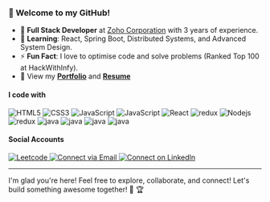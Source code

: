 <!-- Title Section -->
<h3>👋 Welcome to my GitHub!</h3>

- 💼 **Full Stack Developer** at [Zoho Corporation](https://zoho.com) with 3 years of experience.
- 🌱 **Learning**: React, Spring Boot, Distributed Systems, and Advanced System Design.
- ⚡ **Fun Fact**: I love to optimise code and solve problems (Ranked Top 100 at HackWithInfy).
- 📰 View my **[Portfolio](https://dharmaraj-rathinavel.netlify.app/)** and **[Resume]()**

<!-- Skills section -->
<h4>I code with</h4>
<p>
  <img alt="HTML5" src="https://img.shields.io/badge/-HTML5-E44D26?style=flat-square&logo=html5&logoColor=white"/>
  <img alt="CSS3" src="https://img.shields.io/badge/-CSS3-2965f1?style=flat-square&logo=css3&logoColor=white"/>
  <img alt="JavaScript" src="https://img.shields.io/badge/-JavaScript-F0DB4F?style=flat-square&logo=javascript&logoColor=white"/>
  <img alt="JavaScript" src="https://img.shields.io/badge/Handlebars%20js-f0772b?style=flat-square&logo=handlebarsdotjs&logoColor=white" />
  <img alt="React" src="https://img.shields.io/badge/-React-45b8d8?style=flat-square&logo=react&logoColor=white" />
  <img alt="redux" src="https://img.shields.io/badge/-Redux-764ABC?style=flat-square&logo=redux&logoColor=white" />
  <img alt="Nodejs" src="https://img.shields.io/badge/-Nodejs-43853d?style=flat-square&logo=Node.js&logoColor=white" />
  <img alt="redux" src="https://img.shields.io/badge/Express%20js-000000?style=flat-square&logo=express&logoColor=white" />
  <img alt="java" src="https://img.shields.io/badge/Spring_Boot-6DB33F?style=flat-square&logo=spring-boot&logoColor=white" />
  <img alt="java" src="https://img.shields.io/badge/Spring_Security-6DB33F?style=flat-square&logo=Spring-Security&logoColor=white" />
  <img alt="java" src="https://img.shields.io/badge/PostgreSQL-316192?style=flat-square&logo=postgresql&logoColor=white" />
   <img alt="java" src="https://img.shields.io/badge/Github-000000?style=flat-square&logo=github&logoColor=white" />
</p>

<!-- Social Section -->
<h4>Social Accounts</h4>
<div> 
    <a href="https://leetcode.com/u/dharmaraj_rathinavel/" target="_blank">
        <img alt="Leetcode" src="https://img.shields.io/badge/-LeetCode-FFA116?style=for-the-badge&logo=LeetCode&logoColor=white">
    </a>
    <a href="mailto:dharmaraj.171215@gmail.com"> 
        <img alt="Connect via Email" src="https://img.shields.io/badge/Gmail-c14438?style=for-the-badge&logo=Gmail&logoColor=white" />
    </a>
    <a href="https://www.linkedin.com/in/dharmarajrathinavel/" target="_blank">
        <img alt="Connect on LinkedIn" src="https://img.shields.io/badge/-LinkedIn-0077B5?style=for-the-badge&logo=Linkedin&logoColor=white" />
    </a>
</div>

---
I'm glad you're here! Feel free to explore, collaborate, and connect! Let's build something awesome together! 🚀 :trophy:
